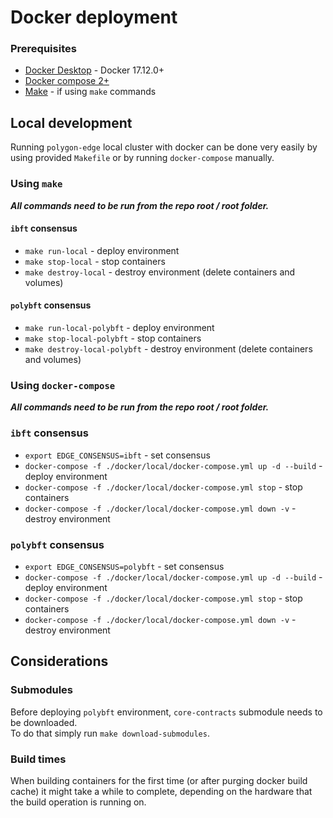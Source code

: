 # Docker deployment

### Prerequisites 
* [Docker Desktop](https://www.docker.com/products/docker-desktop/) - Docker 17.12.0+
* [Docker compose 2+](https://github.com/docker/compose/releases/tag/v2.14.1)
* [Make](https://www.gnu.org/software/make/) - if using `make` commands

## Local development
Running `polygon-edge` local cluster with docker can be done very easily by using provided `Makefile`
or by running `docker-compose` manually.

### Using `make`
***All commands need to be run from the repo root / root folder.***

#### `ibft` consensus
* `make run-local` - deploy environment
* `make stop-local` - stop containers
* `make destroy-local` - destroy environment (delete containers and volumes)

#### `polybft` consensus
* `make run-local-polybft` - deploy environment
* `make stop-local-polybft` - stop containers
* `make destroy-local-polybft` - destroy environment (delete containers and volumes)

### Using `docker-compose`
***All commands need to be run from the repo root / root folder.***

### `ibft` consensus
* `export EDGE_CONSENSUS=ibft` - set consensus
* `docker-compose -f ./docker/local/docker-compose.yml up -d --build` - deploy environment
* `docker-compose -f ./docker/local/docker-compose.yml stop` - stop containers
* `docker-compose -f ./docker/local/docker-compose.yml down -v` - destroy environment

### `polybft` consensus
* `export EDGE_CONSENSUS=polybft` - set consensus
* `docker-compose -f ./docker/local/docker-compose.yml up -d --build` - deploy environment
* `docker-compose -f ./docker/local/docker-compose.yml stop` - stop containers
* `docker-compose -f ./docker/local/docker-compose.yml down -v` - destroy environment

## Considerations

### Submodules
Before deploying `polybft` environment, `core-contracts` submodule needs to be downloaded.  
To do that simply run `make download-submodules`.

### Build times
When building containers for the first time (or after purging docker build cache)
it might take a while to complete, depending on the hardware that the build operation is running on.
